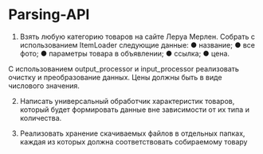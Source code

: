 # Parsing-API

1) Взять любую категорию товаров на сайте Леруа Мерлен. Собрать с использованием ItemLoader следующие данные:
● название;
● все фото;
● параметры товара в объявлении;
● ссылка;
● цена.

С использованием output_processor и input_processor реализовать очистку и преобразование данных. Цены должны быть в виде числового значения.

2) Написать универсальный обработчик характеристик товаров, который будет формировать данные вне зависимости от их типа и количества.

3) Реализовать хранение скачиваемых файлов в отдельных папках, каждая из которых должна соответствовать собираемому товару
